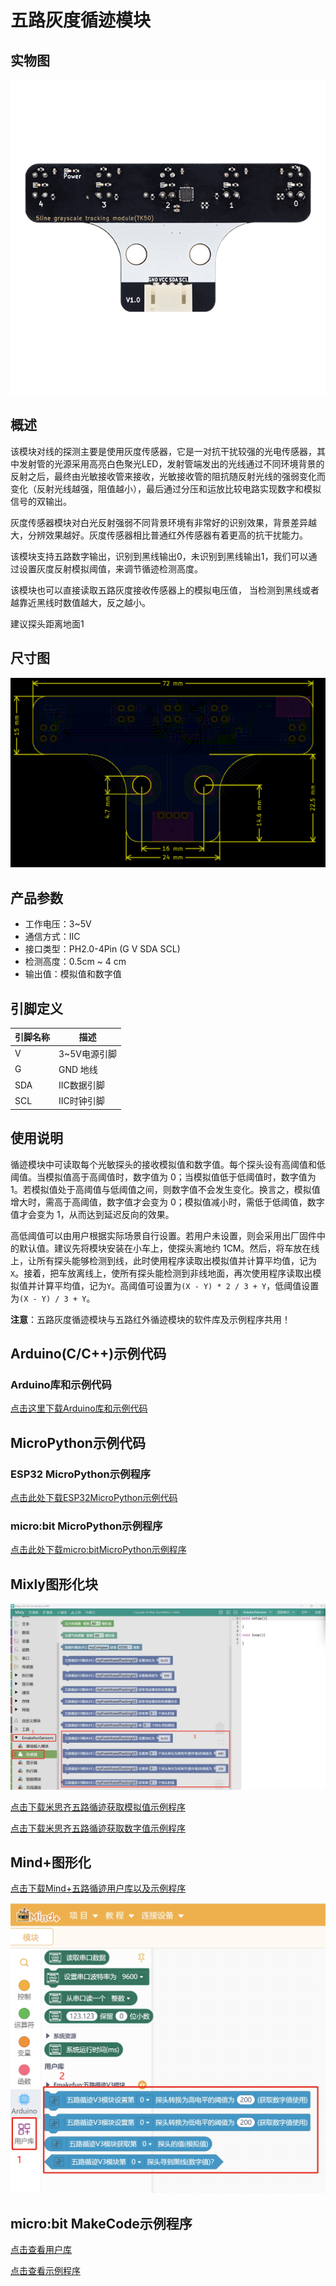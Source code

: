 # 五路灰度循迹模块

## 实物图

![实物图](picture/five_channel_grayscale_tracking.jpg)

## 概述

该模块对线的探测主要是使用灰度传感器，它是一对抗干扰较强的光电传感器，其中发射管的光源采用高亮白色聚光LED，发射管端发出的光线通过不同环境背景的反射之后，最终由光敏接收管来接收，光敏接收管的阻抗随反射光线的强弱变化而变化（反射光线越强，阻值越小），最后通过分压和运放比较电路实现数字和模拟信号的双输出。

灰度传感器模块对白光反射强弱不同背景环境有非常好的识别效果，背景差异越大，分辨效果越好。灰度传感器相比普通红外传感器有着更高的抗干扰能力。

该模块支持五路数字输出，识别到黑线输出0，未识别到黑线输出1，我们可以通过设置灰度反射模拟阈值，来调节循迹检测高度。

该模块也可以直接读取五路灰度接收传感器上的模拟电压值， 当检测到黑线或者越靠近黑线时数值越大，反之越小。

建议探头距离地面1

## 尺寸图

![尺寸图](picture/size.png)

## 产品参数

- 工作电压：3~5V
- 通信方式：IIC
- 接口类型：PH2.0-4Pin (G V SDA SCL)
- 检测高度：0.5cm ~ 4 cm
- 输出值：模拟值和数字值

## 引脚定义

| 引脚名称 | 描述       |
| ---- | -------- |
| V    | 3~5V电源引脚 |
| G    | GND 地线   |
| SDA  | IIC数据引脚  |
| SCL  | IIC时钟引脚  |

## 使用说明

循迹模块中可读取每个光敏探头的接收模拟值和数字值。每个探头设有高阈值和低阈值。当模拟值高于高阈值时，数字值为 0；当模拟值低于低阈值时，数字值为 1。若模拟值处于高阈值与低阈值之间，则数字值不会发生变化。换言之，模拟值增大时，需高于高阈值，数字值才会变为 0；模拟值减小时，需低于低阈值，数字值才会变为 1，从而达到延迟反向的效果。

高低阈值可以由用户根据实际场景自行设置。若用户未设置，则会采用出厂固件中的默认值。建议先将模块安装在小车上，使探头离地约 1CM。然后，将车放在线上，让所有探头能够检测到线，此时使用程序读取出模拟值并计算平均值，记为`X`。接着，把车放离线上，使所有探头能检测到非线地面，再次使用程序读取出模拟值并计算平均值，记为`Y`。高阈值可设置为`(X - Y) * 2 / 3 + Y`，低阈值设置为`(X - Y) / 3 + Y`。

**注意**：五路灰度循迹模块与五路红外循迹模块的软件库及示例程序共用！

## Arduino(C/C++)示例代码

### Arduino库和示例代码

[点击这里下载Arduino库和示例代码](zh-cn/ph2.0_sensors/sensors/five_line_tracker_v3/emakefun_five_line_tracker_v3.zip ':ignore')

## MicroPython示例代码

### ESP32 MicroPython示例程序

[点击此处下载ESP32MicroPython示例代码](zh-cn/ph2.0_sensors/sensors/five_line_tracker_v3/five_line_tracker_v3_esp32_micropython.zip ':ignore')

### micro:bit MicroPython示例程序

[点击此处下载micro:bitMicroPython示例程序](zh-cn/ph2.0_sensors/sensors/five_line_tracker_v3/five_line_tracker_v3_microbit_micropython.zip ':ignore')

## Mixly图形化块

![loading-ag-147](./picture/mixly_select.png)

[点击下载米思齐五路循迹获取模拟值示例程序](zh-cn/ph2.0_sensors/sensors/five_line_tracker_v3/mixly_get_analog.zip ':ignore')

[点击下载米思齐五路循迹获取数字值示例程序](zh-cn/ph2.0_sensors/sensors/five_line_tracker_v3/mixly_get_digital.zip ':ignore')

## Mind+图形化

[点击下载Mind+五路循迹用户库以及示例程序](zh-cn/ph2.0_sensors/sensors/five_line_tracker_v3/mindplus_example.zip ':ignore')

![mindplus_select](./picture/mindplus_select.png "mind+选择五路循迹V3.0")

## micro:bit MakeCode示例程序

[点击查看用户库](https://github.com/LT000-ops/emakefun_five_line_tracker_v3)

[点击查看示例程序](https://makecode.microbit.org/S86187-63310-35826-36943)
